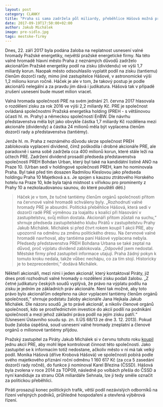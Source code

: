 ```yaml
---
layout: post
category: CLANKY
title: "Praha si sama zadržela půl miliardy, přeběhlice Hášová možná přijde o milion."
date: 2017-09-19T17:50:00+02:00
author: Jakub Michálek
image: pre-sidlo.jpg
tags: mestske-firmy
---
```


Dnes, 22. září 2017 byla podána žaloba na neplatnost usnesení valné hromady Pražské energetiky, největší pražské energetické firmy. Na této valné hromadě hlavní město Praha z neznámých důvodů zadrželo akcionářům Pražské energetiky podíl na zisku (dividendu) ve výši 1,7 miliardy korun. Naopak město odsouhlasilo vyplatit podíl na zisku (tantiemu) členům dozorčí rady, mimo jiné zastupitelce Hášové, v astronomické výši 1,2 milionu korun ročně. Háček je ale v tom, že takový postup je podle akcionářů nelegální a za pravdu jim dává i judikatura. Hášová tak v případě zrušení usnesení bude muset milion vracet.

Valná hromada společnosti PRE na svém jednání 21. června 2017 hlasovala o rozdělení zisku za rok 2016 ve výši 2,2 miliardy Kč. PRE je společnost ovládaná společnostmi Pražská energetika holding (PREH - s většinovou účastí hl. m. Prahy) a německou společností EnBW. Dle návrhu představenstva měla být jako obvykle částka 1,7 miliardy Kč rozdělena mezi akcionáře (dividendy) a částka 24 milionů měla být vyplacena členům dozorčí rady a představenstva (tantiémy). 

Jenže hl. m. Praha z neznámého důvodu skrze společnost PREH zablokovala vyplacení dividend, čímž poškodila i drobné akcionáře PRE, ale paradoxně i sama sobě zadržela cca 400 milionů korun, které stále leží na účtech PRE. Zadržení dividend prosadil předseda představenstva společnosti PREH Bohdan Urban, který byl také na kandidátní listině ANO na Praze 10. (Urban sedí v holdingové společnosti PREH, kam ho nominovala Praha. Byl také před tím dosazen Radmilou Kleslovou jako předseda holdingu Praha 10 Majetková a.s. Je spojen s kauzou ztrátového Horského hotelu na Praze 10, kde byla tajná místnost s vířivkou pro prominenty z Prahy 10 a nezkolaudovanou saunou, do které pouštěli děti.)

> Háček je v tom, že tučné tantiémy členům orgánů společnosti přitom na červnové valné hromadě schváleny byly. „Rozhodnutí valné hromady PRE je absurdní. Politická přeběhlice Hášová, která sedí v dozorčí radě PRE výměnou za loajalitu s koalicí při hlasování v zastupitelstvu, svůj milion dostala. Akcionáři přitom zůstali na suchu,“ shrnuje předseda zastupitelského klubu Pirátů v zastupitelstvu Prahy Jakub Michálek. Michálek si před čtvrt rokem koupil 1 akcii PRE, aby upozornil na odměnu za změnu politického dresu. Na červnové valné hromadě navrhoval, aby tantiéma paní Hášové vyplacena nebyla. Předsedy představenstva PREH Bohdana Urbana se také zeptal na důvod, proč výplatu dividend zablokovala. „Odpověď jsem nedostal. Městské firmy před zastupiteli informace utajují. Praha žádný pokyn k tomuto kroku nedala, takže vůbec nechápu, co za tím stojí. Historicky je to bezprecedentní,“ dodává Michálek.

Někteří akcionáři, mezi nimi i  jeden akcionář, který kontaktoval Piráty, již dnes proti rozhodnutí valné hromady o rozdělení zisku podali žalobu. „Z četné judikatury českých soudů vyplývá, že právo na výplatu podílu na zisku je jedním ze základních práv akcionáře. Není tak možné, aby toto právo bylo akcionářům odepřeno na úkor vyplacení tantiémy členům orgánů společnosti,“ shrnuje podstatu žaloby akcionáře Jana Hejkala Jakub Michálek. Dle názoru soudů „je to právě akcionář, a nikoliv členové orgánů společnosti, kdo se prostřednictvím investice do akcií podílí na podnikání společnosti a mezi jehož základní práva podíl na jejím zisku patří.“ (Usnesení Ústavního soudu sp. zn. II.ÚS 68/13 ze dne 3. 12. 2013). Pokud bude žaloba úspěšná, soud usnesení valné hromady zneplatní a členové orgánů o milionové tantiémy přijdou. 

Pražský zastupitel za Piráty Jakub Michálek si v červnu tohoto roku [koupil](https://praha.pirati.cz/pre-se-chysta-zvolit-hasovou-do-dozorci-rady.html) jednu akcii PRE, aby mohl lépe kontrolovat činnost této společnosti. Jako zastupitel se k informacím totiž nedostane, ačkoliv město v ní má tak velký podíl. Monika Hášová (dříve Krobová Hášová) ve společnosti pobírá podle svého majetkového přiznání roční odměnu 1 160 617 Kč (za cca 5 zasedání dozorčí rady ročně), do funkce ji nominoval Karel Březina (ČSSD). Hášová byla zvolena v roce 2014 za TOP09, následně po volbách přešla do ČSSD a nyní kandiduje za stranu ODA miliardáře Sehnala, lze ji tedy směle označit za politickou přeběhlici. 

Piráti prosazují konec politických trafik, větší podíl nezávislých odborníků na řízení veřejných podniků, průhledné hospodaření a otevřená výběrová řízení. 
